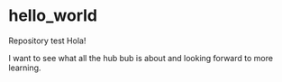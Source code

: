 # hello_world
Repository test
Hola!

I want to see what all the hub bub is about and looking forward to more learning. 
